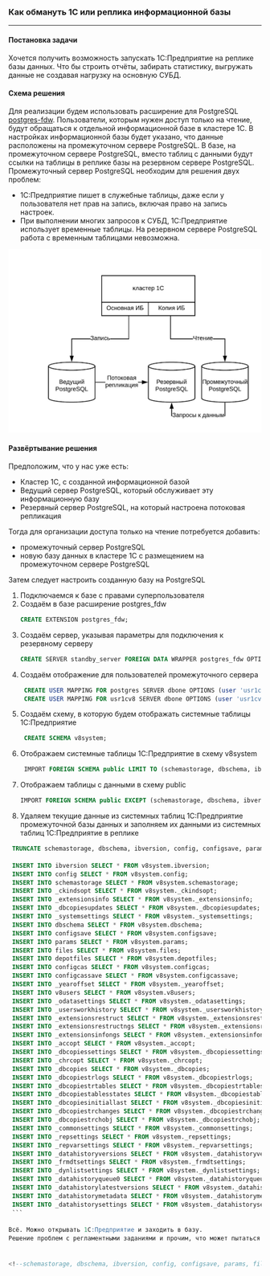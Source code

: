 ### Как обмануть 1С или реплика информационной базы
-------

#### Постановка задачи
Хочется получить возможность запускать 1С:Предприятие на реплике базы данных. Что бы строить отчёты, забирать статистику, выгружать данные не создавая нагрузку на основную СУБД.

#### Схема решения

Для реализации будем использовать расширение для PostgreSQL [postgres-fdw](https://postgrespro.ru/docs/postgresql/11/postgres-fdw). 
Пользователи, которым нужен доступ только на чтение, будут обращаться к отдельной информационной базе в кластере 1С. В настройках информационной базы будет указано, что данные расположены на промежуточном сервере PostgreSQL. В базе, на промежуточном сервере PostgreSQL, вместо таблиц с данными будут ссылки на таблицы в реплике базы на резервном сервере PostgreSQL.
Промежуточный сервер PostgreSQL необходим для решения двух проблем:
 * 1С:Предприятие пишет в служебные таблицы, даже если у пользователя нет прав на запись, включая право на запись настроек.
 * При выполнении многих запросов к СУБД, 1С:Предприятие использует временные таблицы. На резервном сервере PostgreSQL работа с временным таблицами невозможна.

![enter image description here](./images/schema.jpeg)

#### Развёртывание решения

Предположим, что у нас уже есть:
 * Кластер 1С, с созданной информационной базой
 * Ведущий сервер PostgreSQL, который обслуживает эту информационную базу
 * Резервный сервер PostgreSQL, на который настроена потоковая репликация

Тогда для организации доступа только на чтение потребуется добавить:
 * промежуточный сервер PostgreSQL
 * новую базу данных в кластере 1С с размещением на промежуточном сервере PostgreSQL

Затем следует настроить созданную базу на PostgreSQL
1. Подключаемся к базе с правами суперпользователя
1. Создаём в базе расширение postgres_fdw
   ```sql
   CREATE EXTENSION postgres_fdw;
   ```
1. Создаём сервер, указывая параметры для подключения к резервному серверу
    ```sql
    CREATE SERVER standby_server FOREIGN DATA WRAPPER postgres_fdw OPTIONS (host 'standby_server_ip', dbname 'base1c', port '5432');
    ```
1. Создаём отображение для пользователей промежуточного сервера
   ```sql
    CREATE USER MAPPING FOR postgres SERVER dbone OPTIONS (user 'usr1cv8', password 'pas1cv8');
    CREATE USER MAPPING FOR usr1cv8 SERVER dbone OPTIONS (user 'usr1cv8', password 'pas1cv8');
    ```
1. Создаём схему, в которую будем отображать системные таблицы 1С:Предприятие
   ```sql
    CREATE SCHEMA v8system;
    ```
1. Отображаем системные таблицы 1С:Предприятие в схему v8system
   <!--select 'INSERT INTO "' || tablename || '" SELECT * FROM "v8system.' || tablename || '";' from pg_tables where not tableowner = 'postgres';-->
   ```sql
    IMPORT FOREIGN SCHEMA public LIMIT TO (schemastorage, dbschema, ibversion, config, configsave, params, files, depotfiles, configcas, configcassave, _yearoffset, v8users, _odatasettings, _usersworkhistory, _ckindsopt, _extensionsrestruct, _extensionsrestructngs, _extensionsinfo, _extensionsinfongs, _accopt, _dbcopiessettings, _chrcopt, _dbcopies, _dbcopiestrlogs, _dbcopiestrtables, _dbcopiesupdates, _dbcopiestablesstates, _dbcopiesinitiallast, _dbcopiestrchanges, _dbcopiestrchobj, _systemsettings, _commonsettings, _repsettings, _repvarsettings, _datahistoryversions, _frmdtsettings, _dynlistsettings, _datahistoryqueue0, _datahistorylatestversions, _datahistorymetadata, _datahistorysettings) FROM SERVER standby_server INTO v8system;
    ```
1. Отображаем таблицы с данными в схему public
   ```sql
   IMPORT FOREIGN SCHEMA public EXCEPT (schemastorage, dbschema, ibversion, config, configsave, params, files, depotfiles, configcas, configcassave, _yearoffset, v8users, _odatasettings, _usersworkhistory, _ckindsopt, _extensionsrestruct, _extensionsrestructngs, _extensionsinfo, _extensionsinfongs, _accopt, _dbcopiessettings, _chrcopt, _dbcopies, _dbcopiestrlogs, _dbcopiestrtables, _dbcopiesupdates, _dbcopiestablesstates, _dbcopiesinitiallast, _dbcopiestrchanges, _dbcopiestrchobj, _systemsettings, _commonsettings, _repsettings, _repvarsettings, _datahistoryversions, _frmdtsettings, _dynlistsettings, _datahistoryqueue0, _datahistorylatestversions, _datahistorymetadata, _datahistorysettings) FROM SERVER standby_server INTO public;
   ```
3. Удаляем текущие данные из системных таблиц 1С:Предприятие промежуточной базы данных и заполняем их данными из системных таблиц 1С:Предприятие в реплике

<!-- select 'INSERT INTO "' || tablename || '" SELECT * FROM "v8system.' || tablename || '";' from pg_tables where not tableowner = 'postgres';
 -->

   ```sql
    TRUNCATE schemastorage, dbschema, ibversion, config, configsave, params, files, depotfiles, configcas, configcassave, _yearoffset, v8users, _odatasettings, _usersworkhistory, _ckindsopt, _extensionsrestruct, _extensionsrestructngs, _extensionsinfo, _extensionsinfongs, _accopt, _dbcopiessettings, _chrcopt, _dbcopies, _dbcopiestrlogs, _dbcopiestrtables, _dbcopiesupdates, _dbcopiestablesstates, _dbcopiesinitiallast, _dbcopiestrchanges, _dbcopiestrchobj, _systemsettings, _commonsettings, _repsettings, _repvarsettings, _datahistoryversions, _frmdtsettings, _dynlistsettings, _datahistoryqueue0, _datahistorylatestversions, _datahistorymetadata, _datahistorysettings;
 
    INSERT INTO ibversion SELECT * FROM v8system.ibversion;
    INSERT INTO config SELECT * FROM v8system.config;
    INSERT INTO schemastorage SELECT * FROM v8system.schemastorage;
    INSERT INTO _ckindsopt SELECT * FROM v8system._ckindsopt;
    INSERT INTO _extensionsinfo SELECT * FROM v8system._extensionsinfo;
    INSERT INTO _dbcopiesupdates SELECT * FROM v8system._dbcopiesupdates;
    INSERT INTO _systemsettings SELECT * FROM v8system._systemsettings;
    INSERT INTO dbschema SELECT * FROM v8system.dbschema;
    INSERT INTO configsave SELECT * FROM v8system.configsave;
    INSERT INTO params SELECT * FROM v8system.params;
    INSERT INTO files SELECT * FROM v8system.files;
    INSERT INTO depotfiles SELECT * FROM v8system.depotfiles;
    INSERT INTO configcas SELECT * FROM v8system.configcas;
    INSERT INTO configcassave SELECT * FROM v8system.configcassave;
    INSERT INTO _yearoffset SELECT * FROM v8system._yearoffset;
    INSERT INTO v8users SELECT * FROM v8system.v8users;
    INSERT INTO _odatasettings SELECT * FROM v8system._odatasettings;
    INSERT INTO _usersworkhistory SELECT * FROM v8system._usersworkhistory;
    INSERT INTO _extensionsrestruct SELECT * FROM v8system._extensionsrestruct;
    INSERT INTO _extensionsrestructngs SELECT * FROM v8system._extensionsrestructngs;
    INSERT INTO _extensionsinfongs SELECT * FROM v8system._extensionsinfongs;
    INSERT INTO _accopt SELECT * FROM v8system._accopt;
    INSERT INTO _dbcopiessettings SELECT * FROM v8system._dbcopiessettings;
    INSERT INTO _chrcopt SELECT * FROM v8system._chrcopt;
    INSERT INTO _dbcopies SELECT * FROM v8system._dbcopies;
    INSERT INTO _dbcopiestrlogs SELECT * FROM v8system._dbcopiestrlogs;
    INSERT INTO _dbcopiestrtables SELECT * FROM v8system._dbcopiestrtables;
    INSERT INTO _dbcopiestablesstates SELECT * FROM v8system._dbcopiestablesstates;
    INSERT INTO _dbcopiesinitiallast SELECT * FROM v8system._dbcopiesinitiallast;
    INSERT INTO _dbcopiestrchanges SELECT * FROM v8system._dbcopiestrchanges;
    INSERT INTO _dbcopiestrchobj SELECT * FROM v8system._dbcopiestrchobj;
    INSERT INTO _commonsettings SELECT * FROM v8system._commonsettings;
    INSERT INTO _repsettings SELECT * FROM v8system._repsettings;
    INSERT INTO _repvarsettings SELECT * FROM v8system._repvarsettings;
    INSERT INTO _datahistoryversions SELECT * FROM v8system._datahistoryversions;
    INSERT INTO _frmdtsettings SELECT * FROM v8system._frmdtsettings;
    INSERT INTO _dynlistsettings SELECT * FROM v8system._dynlistsettings;
    INSERT INTO _datahistoryqueue0 SELECT * FROM v8system._datahistoryqueue0;
    INSERT INTO _datahistorylatestversions SELECT * FROM v8system._datahistorylatestversions;
    INSERT INTO _datahistorymetadata SELECT * FROM v8system._datahistorymetadata;
    INSERT INTO _datahistorysettings SELECT * FROM v8system._datahistorysettings;
    ```
 
Всё. Можно открывать 1С:Предприятие и заходить в базу.
Решение проблем с регламентными заданиями и прочим, что может пытаться писать в информационную базу, остаётся в качестве домашнего задания.
 

<!--schemastorage, dbschema, ibversion, config, configsave, params, files, depotfiles, configcas, configcassave, _yearoffset, v8users, _odatasettings, _usersworkhistory, _ckindsopt, _extensionsrestruct, _extensionsrestructngs, _extensionsinfo, _extensionsinfongs, _accopt, _dbcopiessettings, _chrcopt, _dbcopies, _dbcopiestrlogs, _dbcopiestrtables, _dbcopiesupdates, _dbcopiestablesstates, _dbcopiesinitiallast, _dbcopiestrchanges, _dbcopiestrchobj, _systemsettings, _commonsettings, _repsettings, _repvarsettings, _datahistoryversions, _frmdtsettings, _dynlistsettings, _datahistoryqueue0, _datahistorylatestversions, _datahistorymetadata, _datahistorysettings-->



